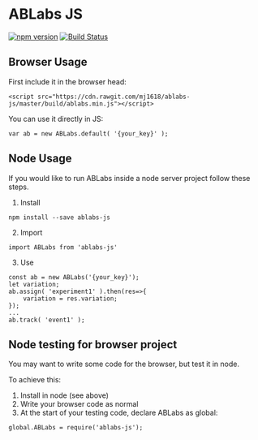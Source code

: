 # ABLabs JS
[![npm version](https://img.shields.io/npm/v/ablabs-js.svg?style=flat-square)](https://www.npmjs.com/package/ablabs-js)
[![Build Status](https://travis-ci.org/mj1618/ablabs-js.svg?branch=master)](https://travis-ci.org/mj1618/ablabs-js)

## Browser Usage

First include it in the browser head:
```
<script src="https://cdn.rawgit.com/mj1618/ablabs-js/master/build/ablabs.min.js"></script>
```

You can use it directly in JS:
```
var ab = new ABLabs.default( '{your_key}' );
```

## Node Usage

If you would like to run ABLabs inside a node server project follow these steps.

1. Install

```
npm install --save ablabs-js
```

2. Import
```
import ABLabs from 'ablabs-js'
```

3. Use
```
const ab = new ABLabs('{your_key}');
let variation;
ab.assign( 'experiment1' ).then(res=>{
    variation = res.variation;
});
...
ab.track( 'event1' );
```


## Node testing for browser project

You may want to write some code for the browser, but test it in node.

To achieve this:
1. Install in node (see above)
2. Write your browser code as normal
3. At the start of your testing code, declare ABLabs as global:
```
global.ABLabs = require('ablabs-js');
```
